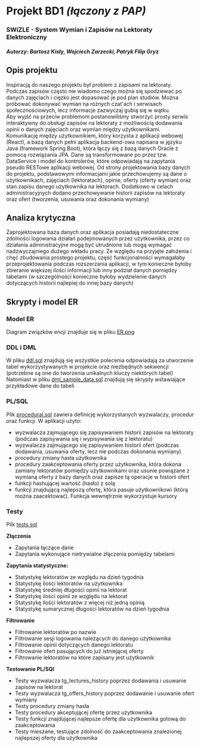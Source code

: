 # Projekt BD1 *(łączony z PAP)*

### SWiZLE - System Wymian i Zapisów na Lektoraty Elektroniczny

##### Autorzy: Bartosz Kisły, Wojciech Zarzecki, Patryk Filip Gryz

## Opis projektu

Inspiracją do naszego projektu był problem z zapisami na lektoraty.
Podczas zapisów często nie wiadomo czego można się spodziewać po danych zajęciach
i cięzko jest dopasować je pod plan studiów. Można próbować dokonywać wymian na różnych czat'ach
i serwisach społecznościowych, lecz informacje zazwyczaj gubią się w wątku.\
Aby wyjść na przeciw problemom postanowiliśmy stworzyć prosty serwis interaktywny do
obsługi zapisów na lektoraty z możliwością dodawania opinii o danych zajęciach oraz wymian
między użytkownikami.\
Komunikację między użytkownikiem, który korzysta z aplikacji webowej (React), a bazą danych pełni
aplikacja backend-owa napisana w języku Java (framework Spring Boot), która łączy się z bazą danych
Oracle z pomocą rozwiązania JPA. Dane są transformowane po przez tzw. DataService i model do kontrolerów,
które odpowiadają na zapytania pseudo RESTowe aplikacji webowej.
Od strony projektowania bazy danych do projektu, podstawowymi informacjami jakie przechowujemy
są dane o użytkownikach, zajęciach (lektoratach), opinie, oferty (oferty wymian) oraz stan zapisu
danego użytkownika na lektorach. Dodatkowo w celach administracyjnych dodano przechowywanie historii
zapisów na lektoraty oraz ofert (tworzenia, usuwania oraz dokonania wymiany)

## Analiza krytyczna

Zaprojektowana baza danych oraz aplikacja posiadają niedostateczne zdolności logowania działań podejmowanych przez
użytkownika,
przez co działania administracyjne mogą być utrudnione lub mogą wymagać nadzwyczajniego dużego wkładu pracy. Ze względu
na przyjęte
założenia i chęć zbudowania prostego projektu, część funkcjonalności wymagałaby przeprojektowania podczas rozszerzania
aplikacji, w tym
konieczne byłoby zbieranie większej ilości informacji lub inny podział danych pomiędzy tabelami (w szczególności
konieczne byłoby wydzielenie danych dotyczących historii najlepiej do innej bazy danych)


## Skrypty i model ER

### Model ER

Diagram związków encji znajduje się w pliku [ER.png](ER.png)

### DDL i DML

W pliku [ddl.sql](ddl.sql) znajdują się wszystkie polecenia odpowiadają za utworzenie tabel
wykorzystywanych w projekcie oraz niezbędnych sekwencji (potrzebne są one do tworzenia unikalnych kluczy niektórych
tabel)
Natomiast w pliku [dml_sample_data.sql](dml_sample_data.sql) znajdują się skrypty wstawiające przykładowe dane do tabeli

### PL/SQL

Plik [procedural.sql](procedural.sql) zawiera definicję wykorzystanych wyzwalaczy, procedur oraz funkcji. W aplikacji
użyto:

- wyzwalacza zajmującego się zapisywaniem historii zapisów na lektoraty (podczas zapisywania się i wypisywania się z
  lektoratu)
- wyzwalacza zajmującego się zapisywaniem historii ofert (podczas dodawania, usuwania oferty, lecz nie podczas dokonania
  wymiany)
- procedury zmiany hasła użytkownika
- procedury zaakceptowania oferty przez użytkownika, która dokona zamiany lektoratów pomiędzy użytkownikami oraz usunie
  powiązane z wymianą oferty z bazy danych oraz zapisze tą operacje w historii ofert
- funkcji hashującej wartość (hasło) z solą
- funkcji znajdującą najlepszą ofertę, która pasuje użytkownikowi (którą można zaacektować). Funkcja wewnętrznie
  wykorzystuje kursory

### Testy

Plik [tests.sql](tests.sql)

**Złączenia**

- Zapytania łączące dane
- Zapytania wykonujące nietrywialne złączenia pomiędzy tabelami

**Zapytania statystyczne:**

- Statystykę lektoratów ze względu na dzień tygodnia
- Statystykę ilości lektoratów na użytkownika
- Statystykę średniej długości opinii na lektorat
- Statystykę ilości opinii ze względu na lektorat
- Statystykę ilości lektoratów z więcej niż jedną opinią
- Statystykę sumarycznej długości lektoratów na dzień tygodnia

**Filtrowanie**

- Filtrowanie lektoratów po nazwie
- Filtrowanie sesji logowania należących do danego użytkownika
- Filtrowanie opinii dotyczących danego lektoratu
- Filtrowanie ofert pasujących do już istniejącej oferty
- Filtrowanie lektoratów na które zapisany jest użytkownik

**Testowanie PL/SQl**

- Testy wyzwalacza tg_lectures_history poprzez dodawania i usuwanie zapisów na lektorat
- Testy wyzwalacza tg_offers_history poprzez dodawanie i usuwanie ofert wymiany
- Testy procedury zmiany hasła
- Testy procedury akceptującej ofertę przez użytkownika
- Testy funkcji znajdującej najlepsze ofertę dla użytkownika gotową do zaakceptowania
- Testy mieszane, testujące zdolność do zaakceptowania znalezionej najlepszej oferty dla użytkownika